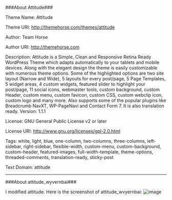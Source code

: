 ###About Attitude###

Theme Name: Attitude

Theme URI: http://themehorse.com/themes/attitude

Author: Team Horse

Author URI: http://themehorse.com

Description: Attitude is a Simple, Clean and Responsive Retina Ready WordPress Theme which adapts automatically to your tablets and mobile devices. Along with the elegant design the theme is easily customizable with numerous theme options. Some of the highlighted options are two site layout (Narrow and Wide), 5 layouts for every post/page, 5 Page Templates, 5 widget areas, 4 custom widgets, featured slider to highlight your post/page, 11 social icons, webmaster tools, custom background, custom Header, custom menu, custom favicon, custom CSS, custom webclip icon, custom logo and many more. Also supports some of the popular plugins like Breadcrumb NavXT, WP-PageNavi and Contact Form 7. It is also translation ready.
Version: 1.1.1

License: GNU General Public License v2 or later

License URI: http://www.gnu.org/licenses/gpl-2.0.html

Tags: white, light, blue, one-column, two-columns, three-columns, left-sidebar, right-sidebar, flexible-width, custom-menu, custom-background, custom-header, featured-images, full-width-template, theme-options, threaded-comments, translation-ready, sticky-post

Text Domain: attitude

------

###About attitude_wyvernbai###

I modified attitude. Here is the screenshot of attitude_wvyernbai:
![image](http://www.asiteof.me/uploads/img/attitude.png)
